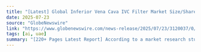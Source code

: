 ```yaml
---
title: "[Latest] Global Inferior Vena Cava IVC Filter Market Size/Share Worth USD 2,094.10 Million by 2034 at a 8.88% CAGR: Custom Market Insights (Analysis, Outlook, Leaders, Report, Trends, Forecast, Segmentation, Growth Rate, Value, SWOT)"
date: 2025-07-23
source: "GlobeNewswire"
link: "https://www.globenewswire.com/news-release/2025/07/23/3120037/0/en/Latest-Global-Inferior-Vena-Cava-IVC-Filter-Market-Size-Share-Worth-USD-2-094-10-Million-by-2034-at-a-8-88-CAGR-Custom-Market-Insights-Analysis-Outlook-Leaders-Report-Trends-Foreca.html"
tags: [ai, uae]
summary: "[220+ Pages Latest Report] According to a market research study published by Custom Market Insights, the demand analysis of Global Inferior Vena Cava IVC Filter Market size & share revenue was valued at approximately USD 895.82 Million in 2024 and is expected…"
---
```


